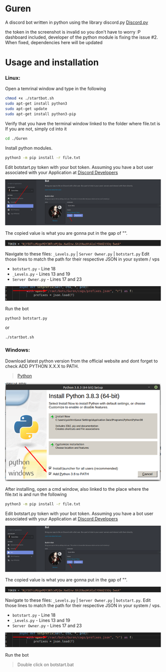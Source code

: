 # Guren

A discord bot written in python using the library discord.py [Discord.py](https://discordpy.readthedocs.io/en/latest/index.html#)


the token in the screenshot is invalid so you don't have to worry :P
dashboard included, developer of the python module is fixing the issue #2. When fixed, dependencies here will be updated

# Usage and installation

### Linux:
Open a temrinal window and type in the following

```bash
chmod +x ./startbot.sh
sudo apt-get install python3
sudo apt-get update
sudo apt-get install python3-pip
```

Verify that you have the terminal window linked to the folder where file.txt is
If you are not, simply cd into it

```bash
cd ./Guren
```

Install python modules.

```bash
python3 -m pip install -r file.txt
```

Edit botstart.py token with your bot token. Assuming you have a bot user associated with your Application at [Discord Developers](https://discord.com/developers/applications)

![Screenshot_4](images/Screenshot_4.png?raw=true "Title")

The copied value is what you are gonna put in the gap of "".

>
![Screenshot_3](images/Screenshot_3.png?raw=true "Title")

Navigate to these files: `_Levels.py` | `Server Owner.py` | `botstart.py`
Edit those lines to match the path for their respective JSON in your system / vps 

- `botstart.py` - Line 18
- `_Levels.py` - Lines 13 and 19
- `Server Owner.py` - Lines 17 and 23

![Screenshot_2](images/Screenshot_2.png?raw=true "Title")

Run the bot
```bash
python3 botstart.py
```
or

```bash
./startbot.sh
```


### Windows: 
Download latest python version from the official website and dont forget to check ADD PYTHON X.X.X to PATH.

> [Python](https://www.python.org/downloads/release/python-383/)

![Screenshot_1](images/Screenshot_1.png?raw=true "Title")

After installing, open a cmd window, also linked to the place where the file.txt is and run the following

```bash
python3 -m pip install -r file.txt
```

Edit botstart.py token with your bot token. Assuming you have a bot user associated with your Application at [Discord Developers](https://discord.com/developers/applications)

![Screenshot_4](images/Screenshot_4.png?raw=true "Title")

The copied value is what you are gonna put in the gap of "".

> 
![Screenshot_3](images/Screenshot_3.png?raw=true "Title")

Navigate to these files: `_Levels.py` | `Server Owner.py` | `botstart.py`.
Edit those lines to match the path for their respective JSON in your system / vps. 

- `botstart.py` - Line 18
- `_Levels.py` - Lines 13 and 19
- `Server Owner.py` - Lines 17 and 23

![Screenshot_2](images/Screenshot_2.png?raw=true "Title")

Run the bot

> Double click on botstart.bat
